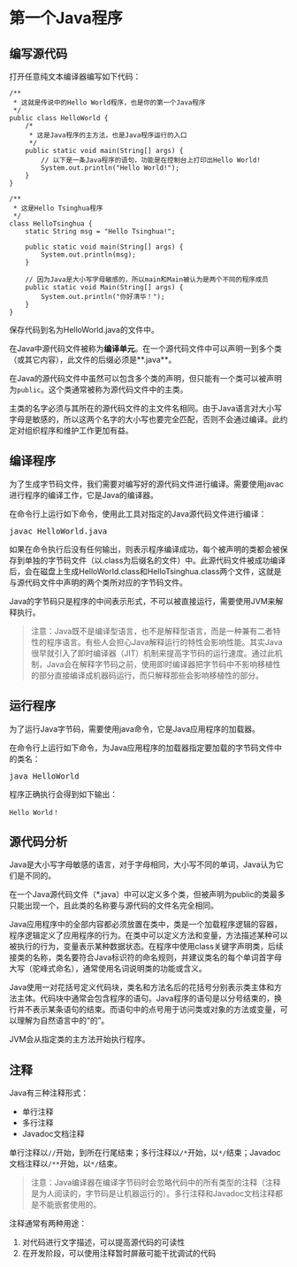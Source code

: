 # 第一个Java程序
## 编写源代码
打开任意纯文本编译器编写如下代码：
```
/**
 * 这就是传说中的Hello World程序，也是你的第一个Java程序
 */
public class HelloWorld {
    /*
     * 这是Java程序的主方法，也是Java程序运行的入口
     */
    public static void main(String[] args) {
        // 以下是一条Java程序的语句，功能是在控制台上打印出Hello World!
        System.out.println("Hello World!");
    }
}

/**
 * 这是Hello Tsinghua程序
 */
class HelloTsinghua {
    static String msg = "Hello Tsinghua!";

    public static void main(String[] args) {
        System.out.println(msg);
    }

    // 因为Java是大小写字母敏感的，所以main和Main被认为是两个不同的程序成员
    public static void Main(String[] args) {
        System.out.println("你好清华！");
    }
}
```

保存代码到名为HelloWorld.java的文件中。

在Java中源代码文件被称为**编译单元**。在一个源代码文件中可以声明一到多个类（或其它内容），此文件的后缀必须是**.java**。

在Java的源代码文件中虽然可以包含多个类的声明，但只能有一个类可以被声明为`public`。这个类通常被称为源代码文件中的主类。

主类的名字必须与其所在的源代码文件的主文件名相同。由于Java语言对大小写字母是敏感的，所以这两个名字的大小写也要完全匹配，否则不会通过编译。此约定对组织程序和维护工作更加有益。

## 编译程序
为了生成字节码文件，我们需要对编写好的源代码文件进行编译。需要使用javac进行程序的编译工作，它是Java的编译器。

在命令行上运行如下命令，使用此工具对指定的Java源代码文件进行编译：

<kbd>javac HelloWorld.java</kbd>

如果在命令执行后没有任何输出，则表示程序编译成功，每个被声明的类都会被保存到单独的字节码文件（以.class为后缀名的文件）中。此源代码文件被成功编译后，会在磁盘上生成HelloWorld.class和HelloTsinghua.class两个文件，这就是与源代码文件中声明的两个类所对应的字节码文件。

Java的字节码只是程序的中间表示形式，不可以被直接运行，需要使用JVM来解释执行。

>注意：Java既不是编译型语言，也不是解释型语言，而是一种兼有二者特性的程序语言。有些人会担心Java解释运行的特性会影响性能。其实Java很早就引入了即时编译器（JIT）机制来提高字节码的运行速度。通过此机制，Java会在解释字节码之前，使用即时编译器把字节码中不影响移植性的部分直接编译成机器码运行，而只解释那些会影响移植性的部分。

## 运行程序
为了运行Java字节码，需要使用java命令，它是Java应用程序的加载器。

在命令行上运行如下命令，为Java应用程序的加载器指定要加载的字节码文件中的类名：

<kbd>java HelloWorld</kbd>

程序正确执行会得到如下输出：

`Hello World！`

## 源代码分析

Java是大小写字母敏感的语言，对于字母相同，大小写不同的单词，Java认为它们是不同的。

在一个Java源代码文件（*.java）中可以定义多个类，但被声明为public的类最多只能出现一个，且此类的名称要与源代码的文件名完全相同。

Java应用程序中的全部内容都必须放置在类中，类是一个加载程序逻辑的容器，程序逻辑定义了应用程序的行为。在类中可以定义方法和变量，方法描述某种可以被执行的行为，变量表示某种数据状态。在程序中使用class关键字声明类，后续接类的名称，类名要符合Java标识符的命名规则，并建议类名的每个单词首字母大写（驼峰式命名），通常使用名词说明类的功能或含义。

Java使用一对花括号定义代码块，类名和方法名后的花括号分别表示类主体和方法主体。代码块中通常会包含程序的语句。Java程序的语句是以分号结束的，换行并不表示某条语句的结束。而语句中的点号用于访问类或对象的方法或变量，可以理解为自然语言中的“的”。

JVM会从指定类的主方法开始执行程序。

## 注释

Java有三种注释形式：

- 单行注释
- 多行注释
- Javadoc文档注释

单行注释以`//`开始，到所在行尾结束；多行注释以`/*`开始，以`*/`结束；Javadoc文档注释以`/**`开始，以`*/`结束。

>注意：Java编译器在编译字节码时会忽略代码中的所有类型的注释（注释是为人阅读的，字节码是让机器运行的）。多行注释和Javadoc文档注释都是不能嵌套使用的。
       
注释通常有两种用途：

1. 对代码进行文字描述，可以提高源代码的可读性
2. 在开发阶段，可以使用注释暂时屏蔽可能干扰调试的代码